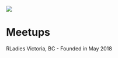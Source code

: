 


![](https://github.com/rladies/starter-kit/blob/master/logo/R-LadiesGlobal_RBG_online_LogoWithText_Horizontal.png)

# Meetups
RLadies Victoria, BC - Founded in May 2018
